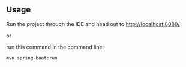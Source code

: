 ## Usage
Run the project through the IDE and head out to [http://localhost:8080/](http://localhost:8080/)

or

run this command in the command line:
```
mvn spring-boot:run
```